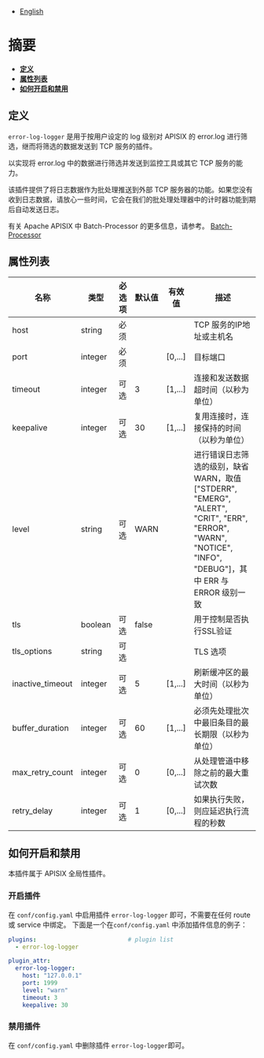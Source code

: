 <!--
#
# Licensed to the Apache Software Foundation (ASF) under one or more
# contributor license agreements.  See the NOTICE file distributed with
# this work for additional information regarding copyright ownership.
# The ASF licenses this file to You under the Apache License, Version 2.0
# (the "License"); you may not use this file except in compliance with
# the License.  You may obtain a copy of the License at
#
#     http://www.apache.org/licenses/LICENSE-2.0
#
# Unless required by applicable law or agreed to in writing, software
# distributed under the License is distributed on an "AS IS" BASIS,
# WITHOUT WARRANTIES OR CONDITIONS OF ANY KIND, either express or implied.
# See the License for the specific language governing permissions and
# limitations under the License.
#
-->

- [English](../../plugins/error-log-logger.md)

# 摘要

- [**定义**](#定义)
- [**属性列表**](#属性列表)
- [**如何开启和禁用**](#如何开启和禁用)

## 定义

`error-log-logger` 是用于按用户设定的 log 级别对 APISIX 的 error.log 进行筛选，继而将筛选的数据发送到 TCP 服务的插件。

以实现将 error.log 中的数据进行筛选并发送到监控工具或其它 TCP 服务的能力。

该插件提供了将日志数据作为批处理推送到外部 TCP 服务器的功能。如果您没有收到日志数据，请放心一些时间，它会在我们的批处理处理器中的计时器功能到期后自动发送日志。

有关 Apache APISIX 中 Batch-Processor 的更多信息，请参考。
[Batch-Processor](../batch-processor.md)

## 属性列表

| 名称             | 类型    | 必选项 | 默认值 | 有效值  | 描述                                             |
| ---------------- | ------- | ------ | ------ | ------- | ------------------------------------------------ |
| host             | string  | 必须   |        |         | TCP 服务的IP地址或主机名                         |
| port             | integer | 必须   |        | [0,...] | 目标端口                                         |
| timeout          | integer | 可选   | 3      | [1,...] | 连接和发送数据超时间（以秒为单位）                |
| keepalive        | integer | 可选   | 30     | [1,...] | 复用连接时，连接保持的时间（以秒为单位）           |
| level            | string  | 可选   | WARN   |         | 进行错误日志筛选的级别，缺省WARN，取值["STDERR", "EMERG", "ALERT", "CRIT", "ERR", "ERROR", "WARN", "NOTICE", "INFO", "DEBUG"]，其中 ERR 与 ERROR 级别一致                                     |
| tls              | boolean | 可选   | false  |         | 用于控制是否执行SSL验证                          |
| tls_options      | string  | 可选   |        |         | TLS 选项                                         |
| inactive_timeout | integer | 可选   | 5      | [1,...] | 刷新缓冲区的最大时间（以秒为单位）               |
| buffer_duration  | integer | 可选   | 60     | [1,...] | 必须先处理批次中最旧条目的最长期限（以秒为单位） |
| max_retry_count  | integer | 可选   | 0      | [0,...] | 从处理管道中移除之前的最大重试次数               |
| retry_delay      | integer | 可选   | 1      | [0,...] | 如果执行失败，则应延迟执行流程的秒数             |

## 如何开启和禁用

本插件属于 APISIX 全局性插件。

### 开启插件

在 `conf/config.yaml` 中启用插件 `error-log-logger` 即可，不需要在任何 route 或 service 中绑定。
下面是一个在`conf/config.yaml` 中添加插件信息的例子：

```yaml
plugins:                          # plugin list
  - error-log-logger

plugin_attr:
  error-log-logger:
    host: "127.0.0.1"
    port: 1999
    level: "warn"
    timeout: 3
    keepalive: 30
```

### 禁用插件

在 `conf/config.yaml` 中删除插件 `error-log-logger`即可。
